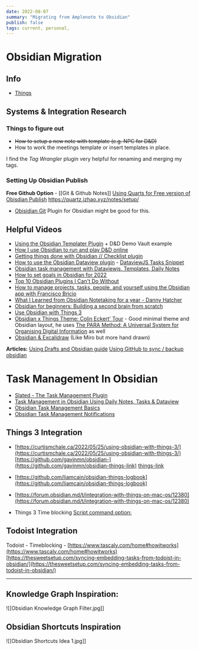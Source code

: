 ```yaml
---
date: 2022-08-07
summary: "Migrating from Amplenote to Obsidian"
publish: false
tags: current, personal,
---
```


# Obsidian Migration

## Info
-  [Things](things:///show?id=TFyJZWCRjSxeomJesuDM4m)


## Systems & Integration Research

### Things to figure out
-   ~~How to setup a new note with template (e.g. NPC for D&D)~~
-   How to work the meetings template or insert templates in place.

I find the _Tag Wrangler_ plugin very helpful for renaming and merging my tags.



### Setting Up Obsidian Publish
**Free Github Option** - [[Git & Github Notes]]
[Using Quarts for Free version of Obisdian Publish](https://quartz.jzhao.xyz/)
https://quartz.jzhao.xyz/notes/setup/
- [Obisidian Git](https://github.com/denolehov/obsidian-git) Plugin for Obsidian might be good for this.


## Helpful Videos
-   [Using the Obsidian Templater Plugin](https://www.youtube.com/watch?v=5j9fAvJCaig) + D&D Demo Vault example
-   [How I use Obsidian to run and play D&D online](https://www.youtube.com/watch?v=3pt6_srUZ7U&t=330s)
-   [Getting things done with Obsidian // Checklist plugin](https://www.youtube.com/watch?v=ODhHTngIMJE&t=11s)
-   [How to use the Obsidian Dataview plugin](https://www.youtube.com/watch?v=JTObSymEvWA&t=852s) - [DataviewJS Tasks Snippet](https://gist.githubusercontent.com/nicolevanderhoeven/a164dc7033ca461ae1c9b0d474e80cd4/raw/fc18a5d3cba274172bea5c22246537eb9bc2885f/daily.md)
-   [Obsidian task management with Dataviewjs, Templates, Daily Notes](https://www.youtube.com/watch?v=ccN5vJzXwvo&t=324s)
-   [How to set goals in Obsidian for 2022](https://www.youtube.com/watch?v=T2Aeaq4sk7M)
-   [Top 10 Obsidian Plugins I Can't Do Without](https://www.youtube.com/watch?v=W7kTtn9empU)  
-   [How to manage projects, tasks, people, and yourself using the Obsidian app with Francisco Bricio](https://www.youtube.com/watch?v=Ehw3hUZNF1M&t=687s)
-   [What I Learned from Obsidian Notetaking for a year - Danny Hatcher](https://www.youtube.com/watch?v=jwBZDQXopvc&t=523s)
-   [Obsidian for beginners: Building a second brain from scratch](https://www.youtube.com/watch?v=njibNuFQwjw&t=3046s)
-   [Use Obsidian with Things 3](https://www.youtube.com/watch?v=_cmDicUj-Eg&t=16s)
-   [Obsidian x Things Theme: Colin Eckert' Tour](https://www.youtube.com/watch?v=p4cE0fWGPbg&list=WL&index=12) - Good minimal theme and Obsidian layout, he uses [The PARA Method: A Universal System for Organising Digital Information](https://www.amplenote.com/notes/9a7e2020-fb49-11ec-8838-ea4d774e4575) as well
-   [Obsidian & Excalidraw](https://www.youtube.com/watch?v=dgfUoi4m31g&list=WL&index=14) (Like Miro but more hand drawn)

**Articles:**
[Using Drafts and Obsidian guide](https://medium.com/produclivity/a-step-by-step-guide-for-creating-your-own-delicious-slice-of-text-based-productivity-8ad4a7d8a7b5)
[Using GitHub to sync / backup obsidian](https://curtismchale.ca/2022/05/18/sync-your-obsidian-vault-for-free-with-github/)


# Task Management In Obsidian
-   [Slated - The Task Management Plugin](https://forum.obsidian.md/t/slated-the-task-management-plugin/11548)
-   [Task Management in Obsidian Using Daily Notes, Tasks & Dataview](https://forum.obsidian.md/t/my-task-management-system/36198)
-   [Obsidian Task Management Basics](https://thesweetsetup.com/obsidian-task-management-basics/)
-   [Obsidian Task Management Notifications](https://thesweetsetup.com/obsidian-task-management-notifications/)


## Things 3 Integration
- [https://curtismchale.ca/2022/05/25/using-obsidian-with-things-3/](https://curtismchale.ca/2022/05/25/using-obsidian-with-things-3/)
[https://github.com/gavinmn/obsidian-](https://github.com/gavinmn/obsidian-things-link) [things-link](https://github.com/gavinmn/obsidian-things-link)
- [https://github.com/liamcain/obsidian-things-logbook](https://github.com/liamcain/obsidian-things-logbook)
- [https://forum.obsidian.md/t/integration-with-things-on-mac-os/12380](https://forum.obsidian.md/t/integration-with-things-on-mac-os/12380)

-   Things 3 Time blocking [Script command option:](https://talk.automators.fm/t/things-google-calendar-automation/10752)﻿
    

## Todoist Integration
Todoist - Timeblocking - [https://www.tascaly.com/home#howitworks](https://www.tascaly.com/home#howitworks)
[https://thesweetsetup.com/syncing-embedding-tasks-from-todoist-in-obsidian/](https://thesweetsetup.com/syncing-embedding-tasks-from-todoist-in-obsidian/)

---

## Knowledge Graph Inspiration:
![[Obsidian Knowledge Graph Filter.jpg]]

## Obsidian Shortcuts Inspiration
![[Obsidian Shortcuts Idea 1.jpg]]
